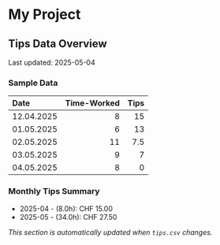 # My Project

## Tips Data Overview
Last updated: 2025-05-04

### Sample Data
| Date       |   Time-Worked |   Tips |
|:-----------|--------------:|-------:|
| 12.04.2025 |             8 |   15   |
| 01.05.2025 |             6 |   13   |
| 02.05.2025 |            11 |    7.5 |
| 03.05.2025 |             9 |    7   |
| 04.05.2025 |             8 |    0   |

### Monthly Tips Summary
- 2025-04 - (8.0h): CHF 15.00
- 2025-05 - (34.0h): CHF 27.50

*This section is automatically updated when `tips.csv` changes.*
